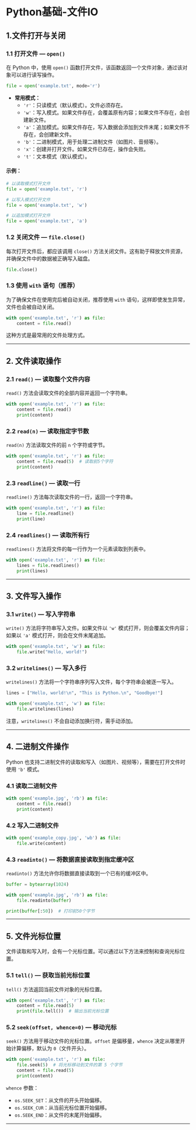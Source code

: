 # Python基础-文件IO

## 1.文件打开与关闭

### 1.1 **打开文件** — `open()`

在 Python 中，使用 `open()` 函数打开文件，该函数返回一个文件对象，通过该对象可以进行读写操作。

```python
file = open('example.txt', mode='r')
```

- **常用模式：**
    - `'r'`：只读模式（默认模式）。文件必须存在。
    - `'w'`：写入模式。如果文件存在，会覆盖原有内容；如果文件不存在，会创建新文件。
    - `'a'`：追加模式。如果文件存在，写入数据会添加到文件末尾；如果文件不存在，会创建新文件。
    - `'b'`：二进制模式，用于处理二进制文件（如图片、音频等）。
    - `'x'`：创建并打开文件。如果文件已存在，操作会失败。
    - `'t'`：文本模式（默认模式）。

#### 示例：

```python
# 以读取模式打开文件
file = open('example.txt', 'r')

# 以写入模式打开文件
file = open('example.txt', 'w')

# 以追加模式打开文件
file = open('example.txt', 'a')
```

### 1.2 **关闭文件** — `file.close()`

每次打开文件后，都应该调用 `close()` 方法关闭文件。这有助于释放文件资源，并确保文件中的数据被正确写入磁盘。

```python
file.close()
```

### 1.3 **使用 `with` 语句**（推荐）

为了确保文件在使用完后被自动关闭，推荐使用 `with` 语句，这样即使发生异常，文件也会被自动关闭。

```python
with open('example.txt', 'r') as file:
    content = file.read()
```

这种方式是最常用的文件处理方式。

---

## 2. 文件读取操作

### 2.1 **`read()`** — 读取整个文件内容

`read()` 方法会读取文件的全部内容并返回一个字符串。

```python
with open('example.txt', 'r') as file:
    content = file.read()
    print(content)
```

### 2.2 **`read(n)`** — 读取指定字节数

`read(n)` 方法读取文件的前 `n` 个字符或字节。

```python
with open('example.txt', 'r') as file:
    content = file.read(5)  # 读取前5个字符
    print(content)
```

### 2.3 **`readline()`** — 读取一行

`readline()` 方法每次读取文件的一行，返回一个字符串。

```python
with open('example.txt', 'r') as file:
    line = file.readline()
    print(line)
```

### 2.4 **`readlines()`** — 读取所有行

`readlines()` 方法将文件的每一行作为一个元素读取到列表中。

```python
with open('example.txt', 'r') as file:
    lines = file.readlines()
    print(lines)
```

---

## 3. 文件写入操作

### 3.1 **`write()`** — 写入字符串

`write()` 方法将字符串写入文件。如果文件以 `'w'` 模式打开，则会覆盖文件内容；如果以 `'a'` 模式打开，则会在文件末尾追加。

```python
with open('example.txt', 'w') as file:
    file.write("Hello, world!")
```

### 3.2 **`writelines()`** — 写入多行

`writelines()` 方法将一个字符串序列写入文件，每个字符串会被逐一写入。

```python
lines = ["Hello, world!\n", "This is Python.\n", "Goodbye!"]

with open('example.txt', 'w') as file:
    file.writelines(lines)
```

注意，`writelines()` 不会自动添加换行符，需手动添加。

---

## 4. 二进制文件操作

Python 也支持二进制文件的读取和写入（如图片、视频等），需要在打开文件时使用 `'b'` 模式。

### 4.1 **读取二进制文件**

```python
with open('example.jpg', 'rb') as file:
    content = file.read()
    print(content)
```

### 4.2 **写入二进制文件**

```python
with open('example_copy.jpg', 'wb') as file:
    file.write(content)
```

### 4.3 **`readinto()`** — 将数据直接读取到指定缓冲区

`readinto()` 方法允许你将数据直接读取到一个已有的缓冲区中。

```python
buffer = bytearray(1024)

with open('example.jpg', 'rb') as file:
    file.readinto(buffer)

print(buffer[:50])  # 打印前50个字节
```

---

## 5. 文件光标位置

文件读取和写入时，会有一个光标位置。可以通过以下方法来控制和查询光标位置。

### 5.1 **`tell()`** — 获取当前光标位置

`tell()` 方法返回当前文件对象的光标位置。

```python
with open('example.txt', 'r') as file:
    content = file.read(5)
    print(file.tell())  # 输出当前光标位置
```

### 5.2 **`seek(offset, whence=0)`** — 移动光标

`seek()` 方法用于移动文件的光标位置。`offset` 是偏移量，`whence` 决定从哪里开始计算偏移，默认为 `0`（文件开头）。

```python
with open('example.txt', 'r') as file:
    file.seek(5)  # 将光标移动到文件的第 5 个字节
    content = file.read(5)
    print(content)
```

`whence` 参数：
- `os.SEEK_SET`：从文件的开头开始偏移。
- `os.SEEK_CUR`：从当前光标位置开始偏移。
- `os.SEEK_END`：从文件的末尾开始偏移。

---

